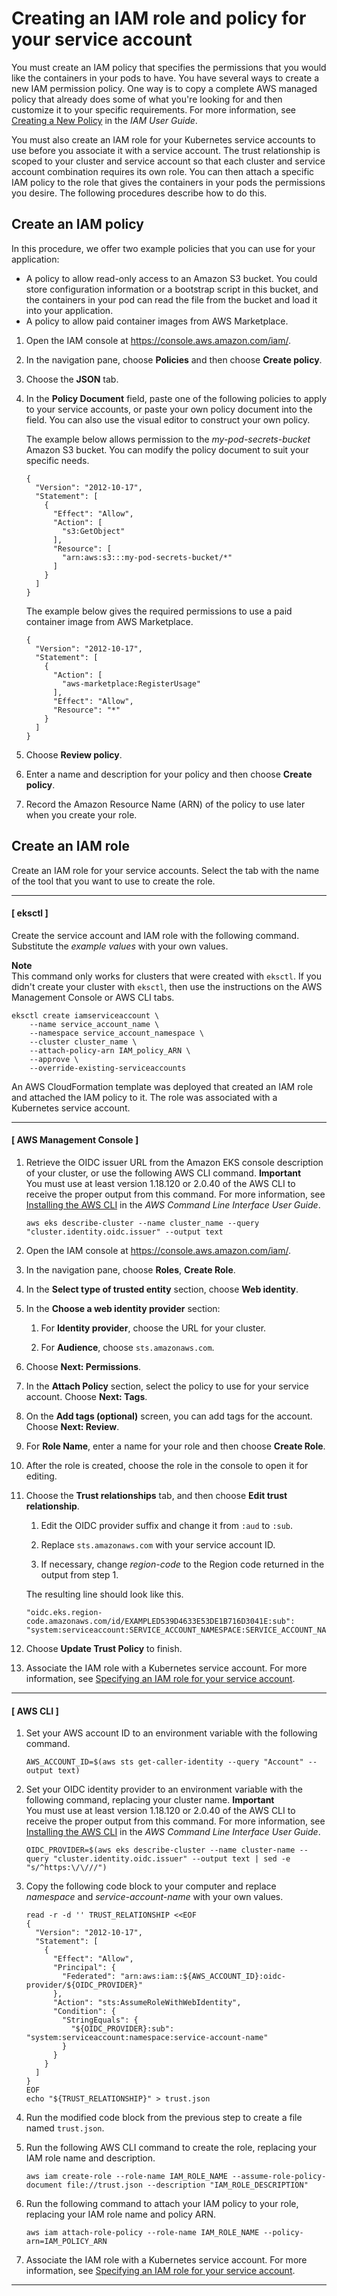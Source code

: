 # Creating an IAM role and policy for your service account<a name="create-service-account-iam-policy-and-role"></a>

You must create an IAM policy that specifies the permissions that you would like the containers in your pods to have\. You have several ways to create a new IAM permission policy\. One way is to copy a complete AWS managed policy that already does some of what you're looking for and then customize it to your specific requirements\. For more information, see [Creating a New Policy](https://docs.aws.amazon.com/IAM/latest/UserGuide/access_policies_create.html) in the *IAM User Guide*\.

You must also create an IAM role for your Kubernetes service accounts to use before you associate it with a service account\. The trust relationship is scoped to your cluster and service account so that each cluster and service account combination requires its own role\. You can then attach a specific IAM policy to the role that gives the containers in your pods the permissions you desire\. The following procedures describe how to do this\.

## Create an IAM policy<a name="create-service-account-iam-policy"></a>

In this procedure, we offer two example policies that you can use for your application:
+ A policy to allow read\-only access to an Amazon S3 bucket\. You could store configuration information or a bootstrap script in this bucket, and the containers in your pod can read the file from the bucket and load it into your application\.
+ A policy to allow paid container images from AWS Marketplace\.

1. Open the IAM console at [https://console\.aws\.amazon\.com/iam/](https://console.aws.amazon.com/iam/)\.

1. In the navigation pane, choose **Policies** and then choose **Create policy**\. 

1. Choose the **JSON** tab\.

1. In the **Policy Document** field, paste one of the following policies to apply to your service accounts, or paste your own policy document into the field\. You can also use the visual editor to construct your own policy\.

   The example below allows permission to the *my\-pod\-secrets\-bucket* Amazon S3 bucket\. You can modify the policy document to suit your specific needs\.

   ```
   {
     "Version": "2012-10-17",
     "Statement": [
       {
         "Effect": "Allow",
         "Action": [
           "s3:GetObject"
         ],
         "Resource": [
           "arn:aws:s3:::my-pod-secrets-bucket/*"
         ]
       }
     ]
   }
   ```

   The example below gives the required permissions to use a paid container image from AWS Marketplace\.

   ```
   {
     "Version": "2012-10-17",
     "Statement": [
       {
         "Action": [
           "aws-marketplace:RegisterUsage"
         ],
         "Effect": "Allow",
         "Resource": "*"
       }
     ]
   }
   ```

1. Choose **Review policy**\.

1. Enter a name and description for your policy and then choose **Create policy**\.

1. Record the Amazon Resource Name \(ARN\) of the policy to use later when you create your role\.

## Create an IAM role<a name="create-service-account-iam-role"></a>

Create an IAM role for your service accounts\. Select the tab with the name of the tool that you want to use to create the role\.

------
#### [ eksctl ]

Create the service account and IAM role with the following command\. Substitute the *example values* with your own values\.

**Note**  
This command only works for clusters that were created with `eksctl`\. If you didn't create your cluster with `eksctl`, then use the instructions on the AWS Management Console or AWS CLI tabs\.

```
eksctl create iamserviceaccount \
    --name service_account_name \
    --namespace service_account_namespace \
    --cluster cluster_name \
    --attach-policy-arn IAM_policy_ARN \
    --approve \
    --override-existing-serviceaccounts
```

An AWS CloudFormation template was deployed that created an IAM role and attached the IAM policy to it\. The role was associated with a Kubernetes service account\.

------
#### [ AWS Management Console ]

1. Retrieve the OIDC issuer URL from the Amazon EKS console description of your cluster, or use the following AWS CLI command\.
**Important**  
You must use at least version 1\.18\.120 or 2\.0\.40 of the AWS CLI to receive the proper output from this command\. For more information, see [Installing the AWS CLI](https://docs.aws.amazon.com/cli/latest/userguide/cli-chap-install.html) in the *AWS Command Line Interface User Guide*\.

   ```
   aws eks describe-cluster --name cluster_name --query "cluster.identity.oidc.issuer" --output text
   ```

1. Open the IAM console at [https://console\.aws\.amazon\.com/iam/](https://console.aws.amazon.com/iam/)\.

1. In the navigation pane, choose **Roles**, **Create Role**\. 

1. In the **Select type of trusted entity** section, choose **Web identity**\.

1. In the **Choose a web identity provider** section:

   1. For **Identity provider**, choose the URL for your cluster\.

   1. For **Audience**, choose `sts.amazonaws.com`\.

1. Choose **Next: Permissions**\.

1. In the **Attach Policy** section, select the policy to use for your service account\. Choose **Next: Tags**\.

1. On the **Add tags \(optional\)** screen, you can add tags for the account\. Choose **Next: Review**\.

1. For **Role Name**, enter a name for your role and then choose **Create Role**\.

1. After the role is created, choose the role in the console to open it for editing\.

1. Choose the **Trust relationships** tab, and then choose **Edit trust relationship**\.

   1. Edit the OIDC provider suffix and change it from `:aud` to `:sub`\.

   1. Replace `sts.amazonaws.com` with your service account ID\.

   1. If necessary, change *region\-code* to the Region code returned in the output from step 1\.

   The resulting line should look like this\.

   ```
   "oidc.eks.region-code.amazonaws.com/id/EXAMPLED539D4633E53DE1B716D3041E:sub": "system:serviceaccount:SERVICE_ACCOUNT_NAMESPACE:SERVICE_ACCOUNT_NAME"
   ```

1. Choose **Update Trust Policy** to finish\.

1. Associate the IAM role with a Kubernetes service account\. For more information, see [Specifying an IAM role for your service account](specify-service-account-role.md)\.

------
#### [ AWS CLI ]

1. Set your AWS account ID to an environment variable with the following command\.

   ```
   AWS_ACCOUNT_ID=$(aws sts get-caller-identity --query "Account" --output text)
   ```

1. Set your OIDC identity provider to an environment variable with the following command, replacing your cluster name\.
**Important**  
You must use at least version 1\.18\.120 or 2\.0\.40 of the AWS CLI to receive the proper output from this command\. For more information, see [Installing the AWS CLI](https://docs.aws.amazon.com/cli/latest/userguide/cli-chap-install.html) in the *AWS Command Line Interface User Guide*\.

   ```
   OIDC_PROVIDER=$(aws eks describe-cluster --name cluster-name --query "cluster.identity.oidc.issuer" --output text | sed -e "s/^https:\/\///")
   ```

1. Copy the following code block to your computer and replace *namespace* and *service\-account\-name* with your own values\.

   ```
   read -r -d '' TRUST_RELATIONSHIP <<EOF
   {
     "Version": "2012-10-17",
     "Statement": [
       {
         "Effect": "Allow",
         "Principal": {
           "Federated": "arn:aws:iam::${AWS_ACCOUNT_ID}:oidc-provider/${OIDC_PROVIDER}"
         },
         "Action": "sts:AssumeRoleWithWebIdentity",
         "Condition": {
           "StringEquals": {
             "${OIDC_PROVIDER}:sub": "system:serviceaccount:namespace:service-account-name"
           }
         }
       }
     ]
   }
   EOF
   echo "${TRUST_RELATIONSHIP}" > trust.json
   ```

1. Run the modified code block from the previous step to create a file named `trust.json`\.

1. Run the following AWS CLI command to create the role, replacing your IAM role name and description\.

   ```
   aws iam create-role --role-name IAM_ROLE_NAME --assume-role-policy-document file://trust.json --description "IAM_ROLE_DESCRIPTION"
   ```

1. Run the following command to attach your IAM policy to your role, replacing your IAM role name and policy ARN\.

   ```
   aws iam attach-role-policy --role-name IAM_ROLE_NAME --policy-arn=IAM_POLICY_ARN
   ```

1. Associate the IAM role with a Kubernetes service account\. For more information, see [Specifying an IAM role for your service account](specify-service-account-role.md)\.

------